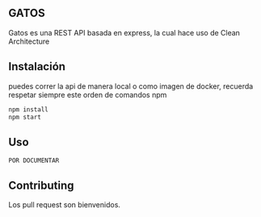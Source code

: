 ## GATOS

Gatos es una REST API basada en express, la cual hace uso de Clean Architecture

## Instalación
puedes correr la api de manera local o como imagen de docker, recuerda respetar siempre este orden de comandos npm
```bash
npm install 
npm start
```

## Uso
```
POR DOCUMENTAR
```

## Contributing
Los pull request son bienvenidos.